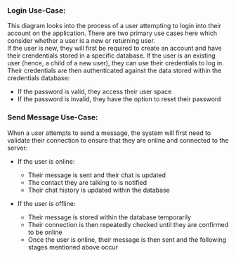 ### Login Use-Case:
This diagram looks into the process of a user attempting to login into their account on the application. There are two primary use cases here which consider whether a user is a new or returning user.  
If the user is new, they will first be required to create an account and have their crendentials stored in a specific database. If the user is an existing user (hence, a child of a new user), they can use their credentials to log in.
Their credentials are then authenticated against the data stored within the credentials database:
- If the password is valid, they access their user space
- If the password is invalid, they have the option to reset their password

### Send Message Use-Case:
When a user attempts to send a message, the system will first need to validate their connection to ensure that they are online and connected to the server:
- If the user is online:
  - Their message is sent and their chat is updated
  - The contact they are talking to is notified
  - Their chat history is updated within the database
  
- If the user is offline:
  - Their message is stored within the database temporarily
  - Their connection is then repeatedly checked until they are confirmed to be online
  - Once the user is online, their message is then sent and the following stages mentioned above occur
